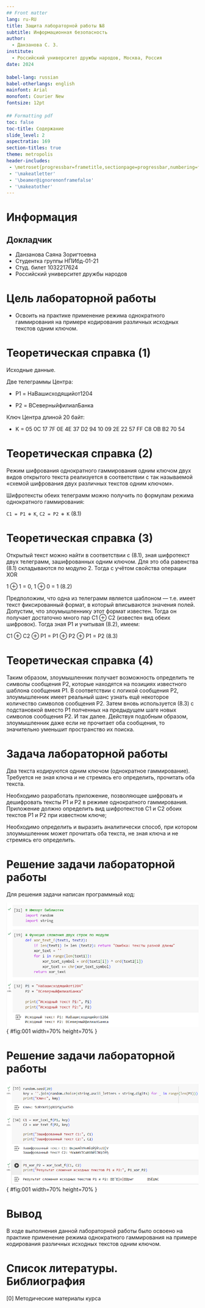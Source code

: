 ```yaml
---
## Front matter
lang: ru-RU
title: Защита лабораторной работы №8
subtitle: Информационная безопасность
author:
  - Данзанова С. З.
institute:
  - Российский университет дружбы народов, Москва, Россия
date: 2024

babel-lang: russian 
babel-otherlangs: english 
mainfont: Arial 
monofont: Courier New 
fontsize: 12pt

## Formatting pdf
toc: false
toc-title: Содержание
slide_level: 2
aspectratio: 169
section-titles: true
theme: metropolis
header-includes:
 - \metroset{progressbar=frametitle,sectionpage=progressbar,numbering=fraction}
 - '\makeatletter'
 - '\beamer@ignorenonframefalse'
 - '\makeatother'
---
```


# Информация

## Докладчик

  * Данзанова Саяна Зоригтоевна
  * Студентка группы НПИбд-01-21
  * Студ. билет 1032217624
  * Российский университет дружбы народов


# Цель лабораторной работы

- Освоить на практике применение режима однократного гаммирования на примере кодирования различных исходных текстов одним ключом.

# Теоретическая справка (1)

Исходные данные.

Две телеграммы Центра:

- P1 = НаВашисходящийот1204

- P2 = ВСеверныйфилиалБанка

Ключ Центра длиной 20 байт:

- K = 05 0C 17 7F 0E 4E 37 D2 94 10 09 2E 22 57 FF C8 OB B2 70 54

# Теоретическая справка (2)

Режим шифрования однократного гаммирования одним ключом двух видов открытого текста реализуется в соответствии c так называемой «схемой шифрования двух различных текстов одним ключом».

Шифротексты обеих телеграмм можно получить по формулам режима однократного гаммирования:

`C1 = P1 ⊕ K`,
`C2 = P2 ⊕ K`  (8.1)

# Теоретическая справка (3)

Открытый текст можно найти в соответствии с (8.1), зная шифротекст двух телеграмм, зашифрованных одним ключом. Для это оба равенства (8.1) складываются по модулю 2. Тогда с учётом свойства операции XOR

1 ⊕ 1 = 0, 1 ⊕ 0 = 1  (8.2)

Предположим, что одна из телеграмм является шаблоном — т.е. имеет текст фиксированный формат, в который вписываются значения полей. Допустим, что злоумышленнику этот формат известен. Тогда он получает достаточно много пар C1 ⊕ C2 (известен вид обеих шифровок). Тогда зная P1 и учитывая (8.2), имеем:

C1 ⊕ C2 ⊕ P1  = P1 ⊕ P2 ⊕ P1 = P2  (8.3)

# Теоретическая справка (4)

Таким образом, злоумышленник получает возможность определить те символы сообщения P2, которые находятся на позициях известного шаблона сообщения P1. В соответствии с логикой сообщения P2, злоумышленник имеет реальный шанс узнать ещё некоторое количество символов сообщения P2. Затем вновь используется (8.3) с подстановкой вместо P1 полченных на предыдущем шаге новых символов сообщения P2. И так далее. Действуя подобным образом, злоумышленник даже если не прочитает оба сообщения, то значительно уменьшит пространство их поиска.

# Задача лабораторной работы

Два текста кодируются одним ключом (однократное гаммирование). Требуется не зная ключа и не стремясь его определить, прочитать оба текста. 

Необходимо разработать приложение, позволяющее шифровать и дешифровать тексты P1 и P2 в режиме однократного гаммирования. Приложение должно определить вид шифротекстов C1 и C2 обоих текстов P1 и P2 при известном ключе; 

Необходимо определить и выразить аналитически способ, при котором злоумышленник может прочитать оба текста, не зная ключа и не стремясь его определить.

# Решение задачи лабораторной работы

Для решения задачи написан программный код:

![Программный код приложения, реализующего режим однократного гаммирования)](image/1.PNG){ #fig:001 width=70% height=70% }

# Решение задачи лабораторной работы

![Программный код приложения, реализующего режим однократного гаммирования)](image/2.PNG){ #fig:001 width=70% height=70% }

# Вывод

В ходе выполнения данной лабораторной работы было освоено на практике применение режима однократного гаммирования на примере кодирования различных исходных текстов одним ключом.

# Список литературы. Библиография

[0] Методические материалы курса